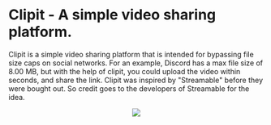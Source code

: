 # Clipit - A simple video sharing platform.

Clipit is a simple video sharing platform that is intended for bypassing file size caps on social networks.
For an example, Discord has a max file size of 8.00 MB, but with the help of clipit, you could upload the video within seconds, and share the link. 
Clipit was inspired by "Streamable" before they were bought out. So credit goes to the developers of Streamable for the idea.
<br>
<p align="center">
  <img src="https://user-images.githubusercontent.com/79603829/150644360-0bf6036d-efdd-4714-b999-97a3f4efb933.PNG"/>
</p>

